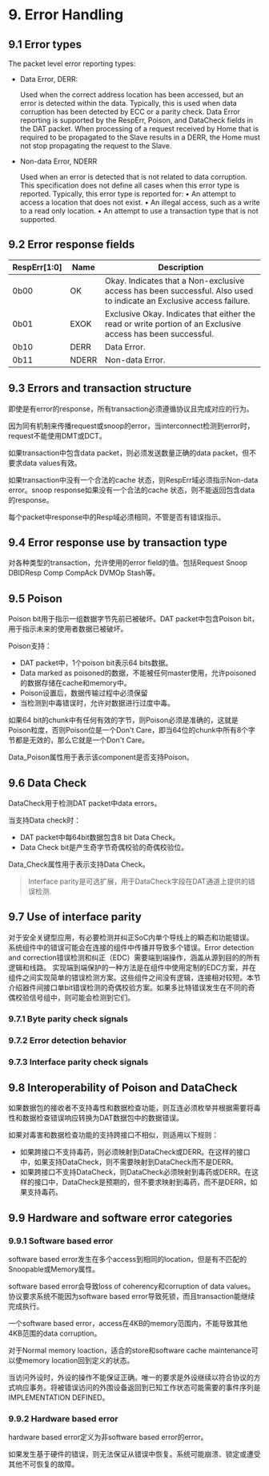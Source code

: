 # 9. Error Handling

## 9.1 Error types

The packet level error reporting types:

- Data Error, DERR: 

  Used when the correct address location has been accessed, but an error is detected within
  the data. Typically, this is used when data corruption has been detected by ECC or a parity
  check.
  Data Error reporting is supported by the RespErr, Poison, and DataCheck fields in the DAT
  packet.
  When processing of a request received by Home that is required to be propagated to the
  Slave results in a DERR, the Home must not stop propagating the request to the Slave.

- Non-data Error, NDERR

  Used when an error is detected that is not related to data corruption. This specification does
  not define all cases when this error type is reported. Typically, this error type is reported for:
  • An attempt to access a location that does not exist.
  • An illegal access, such as a write to a read only location.
  • An attempt to use a transaction type that is not supported.

## 9.2 Error response fields

| RespErr[1:0] | Name  | Description                                                  |
| ------------ | ----- | ------------------------------------------------------------ |
| 0b00         | OK    | Okay. Indicates that a Non-exclusive access has been successful. Also used to indicate an Exclusive access failure. |
| 0b01         | EXOK  | Exclusive Okay. Indicates that either the read or write portion of an Exclusive access has been successful. |
| 0b10         | DERR  | Data Error.                                                  |
| 0b11         | NDERR | Non-data Error.                                              |

## 9.3 Errors and transaction structure

即使是有error的response，所有transaction必须遵循协议且完成对应的行为。

因为同有机制来传播request或snoop的error，当interconnect检测到error时，request不能使用DMT或DCT。

如果transaction中包含data packet，则必须发送数量正确的data packet，但不要求data values有效。

如果transaction中没有一个合法的cache 状态，则RespErr域必须指示Non-data error。snoop response如果没有一个合法的cache 状态，则不能返回包含data的response。

每个packet中response中的Resp域必须相同，不管是否有错误指示。

## 9.4 Error response use by transaction type

对各种类型的transaction，允许使用的error field的值。包括Request Snoop DBIDResp Comp CompAck DVMOp Stash等。

## 9.5 Poison

Poison bit用于指示一组数据字节先前已被破坏。DAT packet中包含Poison bit，用于指示未来的使用者数据已被破坏。

Poison支持：

- DAT packet中，1个poison bit表示64 bits数据。
- Data marked as poisoned的数据，不能被任何master使用，允许poisoned的数据存储在cache和memory中。
- Poison设置后，数据传输过程中必须保留
- 当检测到中毒错误时，允许对数据进行过度中毒。

如果64 bit的chunk中有任何有效的字节，则Poison必须是准确的，这就是Poison粒度，否则Poison位是一个Don't Care，即当64位的chunk中所有8个字节都是无效的，那么它就是一个Don't Care。

Data_Poison属性用于表示该component是否支持Poison。

## 9.6 Data Check

DataCheck用于检测DAT packet中data errors。

当支持Data check时：

- DAT packet中每64bit数据包含8 bit Data Check。
- Data Check bit是产生奇字节奇偶校验的奇偶校验位。

Data_Check属性用于表示支持Data Check。

> Interface parity是可选扩展，用于DataCheck字段在DAT通道上提供的错误检测.

## 9.7 Use of interface parity

对于安全关键型应用，有必要检测并纠正SoC内单个导线上的瞬态和功能错误。
系统组件中的错误可能会在连接的组件中传播并导致多个错误。Error detection and correction错误检测和纠正（EDC）需要端到端操作，涵盖从源到目的的所有逻辑和线路。
实现端到端保护的一种方法是在组件中使用定制的EDC方案，并在组件之间实现简单的错误检测方案。这些组件之间没有逻辑，连接相对较短。本节介绍器件间接口单bit错误检测的奇偶校验方案。如果多比特错误发生在不同的奇偶校验信号组中，则可能会检测到它们。

### 9.7.1 Byte parity check signals

### 9.7.2 Error detection behavior

### 9.7.3 Interface parity check signals

## 9.8 Interoperability of Poison and DataCheck

如果数据包的接收者不支持毒性和数据检查功能，则互连必须枚举并根据需要将毒性和数据检查错误响应转换为DAT数据包中的数据错误。

如果对毒害和数据检查功能的支持跨接口不相似，则适用以下规则：

- 如果跨接口不支持毒药，则必须映射到DataCheck或DERR。在这样的接口中，如果支持DataCheck，则不需要映射到DataCheck而不是DERR。
- 如果跨接口不支持DataCheck，则DataCheck必须映射到毒药或DERR。在这样的接口中，DataCheck是预期的，但不要求映射到毒药，而不是DERR，如果支持毒药。

## 9.9 Hardware and software error categories

### 9.9.1 Software based error

software based error发生在多个access到相同的location，但是有不匹配的Snoopable或Memory属性。

software based error会导致loss of coherency和corruption of data values。协议要求系统不能因为software based error导致死锁，而且transaction能继续完成执行。

一个software based error，access在4KB的memory范围内，不能导致其他4KB范围的data corruption。

对于Normal memory loaction，适合的store和software cache maintenance可以使memory location回到定义的状态。

当访问外设时，外设的操作不能保证正确。唯一的要求是外设继续以符合协议的方式响应事务。将被错误访问的外围设备返回到已知工作状态可能需要的事件序列是IMPLEMENTATION DEFINED。

### 9.9.2 Hardware based error

hardware based error定义为非software based error的error。

如果发生基于硬件的错误，则无法保证从错误中恢复。系统可能崩溃、锁定或遭受其他不可恢复的故障。
